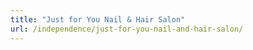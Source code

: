 ```yaml
---
title: "Just for You Nail & Hair Salon"
url: /independence/just-for-you-nail-and-hair-salon/
---
```

